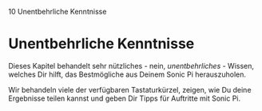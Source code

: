 10 Unentbehrliche Kenntnisse

# Unentbehrliche Kenntnisse

Dieses Kapitel behandelt sehr nützliches - nein, *unentbehrliches* - 
Wissen, welches Dir hilft,  das Bestmögliche aus Deinem Sonic Pi 
herauszuholen.

Wir behandeln viele der verfügbaren Tastaturkürzel, zeigen, wie Du 
deine Ergebnisse teilen kannst und geben Dir Tipps für Auftritte mit 
Sonic Pi.
